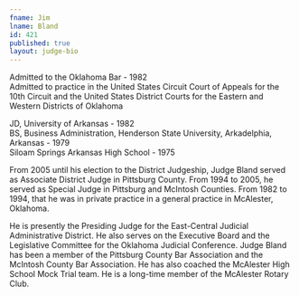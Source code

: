```yaml
---
fname: Jim
lname: Bland
id: 421
published: true
layout: judge-bio
---
```

Admitted to the Oklahoma Bar - 1982  
Admitted to practice in the United States Circuit Court of Appeals for
the 10th Circuit and the United States District Courts for the Eastern
and Western Districts of Oklahoma

JD, University of Arkansas - 1982  
BS, Business Administration, Henderson State University, Arkadelphia,
Arkansas - 1979  
Siloam Springs Arkansas High School - 1975

From 2005 until his election to the District Judgeship, Judge Bland
served as Associate District Judge in Pittsburg County. From 1994 to
2005, he served as Special Judge in Pittsburg and McIntosh Counties.
From 1982 to 1994, that he was in private practice in a general practice
in McAlester, Oklahoma.

He is presently the Presiding Judge for the East-Central Judicial
Administrative District. He also serves on the Executive Board and the
Legislative Committee for the Oklahoma Judicial Conference. Judge Bland
has been a member of the Pittsburg County Bar Association and the
McIntosh County Bar Association. He has also coached the McAlester High
School Mock Trial team. He is a long-time member of the McAlester Rotary
Club.
